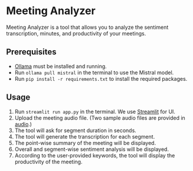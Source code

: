 # Meeting Analyzer

Meeting Analyzer is a tool that allows you to analyze the sentiment transcription, minutes, and productivity of your meetings.

## Prerequisites

- [Ollama](https://ollama.com/download) must be installed and running.
- Run `ollama pull mistral` in the terminal to use the Mistral model.
- Run `pip install -r requirements.txt` to install the required packages.

## Usage

1. Run `streamlit run app.py` in the terminal. We use [Streamlit](https://streamlit.io/) for UI.
2. Upload the meeting audio file. (Two sample audio files are provided in [audio](https://github.com/Khush24Shah/meeting_analyser/tree/main/audio).)
3. The tool will ask for segment duration in seconds.
4. The tool will generate the transcription for each segment.
5. The point-wise summary of the meeting will be displayed.
6. Overall and segment-wise sentiment analysis will be displayed.
7. According to the user-provided keywords, the tool will display the productivity of the meeting.
